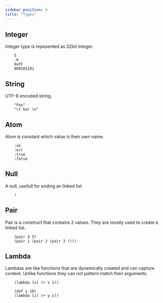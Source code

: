 ```yaml
---
sidebar_position: 6
title: "Types"
---
```



## Integer
Integer type is repesented as 32bit integer.

```
    5
    -6
    0xFF
    0b0101101
```

## String
UTF-8 encoded string.

```
    "Foo"
    "\t bar \n"
```
## Atom
Atom is constant which value is their own name.

```
    :ok
    :err
    :true
    :false
```

## Null
A null, usefull for ending an linked list

```
    !
```

## Pair
Pair is a construct that contains 2 values. They are mostly used to create a linked list.

```
    (pair 4 5)
    (pair 1 (pair 2 (pair 3 !)))
```

## Lambda
Lambdas are like functions that are dynamically created and can capture context. Unlike functions they can not pattern match their arguments.

```
    (lambda [x] (+ x 1))

    (def y 10)
    (lambda [z] (+ y z))
```


